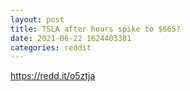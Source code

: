 ```yaml
--- 
layout: post 
title: TSLA after hours spike to $665? 
date: 2021-06-22 1624403381 
categories: reddit 
--- 
```

https://redd.it/o5ztja